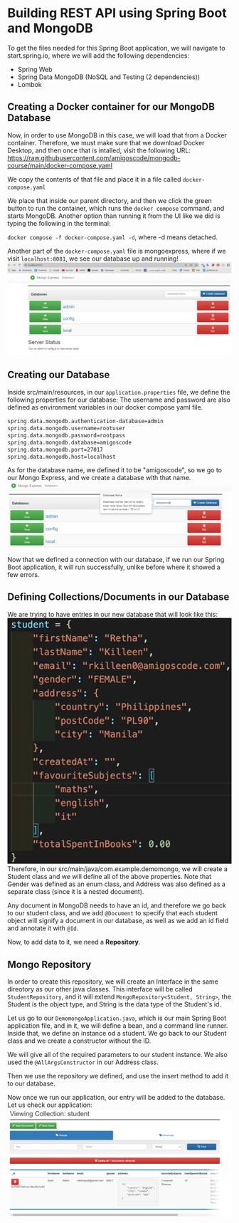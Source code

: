 # Building REST API using Spring Boot and MongoDB

To get the files needed for this Spring Boot application, we will navigate to start.spring.io, where we will add the following dependencies:
- Spring Web
- Spring Data MongoDB (NoSQL and Testing (2 dependencies))
- Lombok


## Creating a Docker container for our MongoDB Database
Now, in order to use MongoDB in this case, we will load that from a Docker container.
Therefore, we must make sure that we download Docker Desktop, and then once that is intalled,
visit the following URL: https://raw.githubusercontent.com/amigoscode/mongodb-course/main/docker-compose.yaml

We copy the contents of that file and place it in a file called `docker-compose.yaml`

We place that inside our parent directory, and then we click the green button to run the container, which runs the `docker compose` command,
and starts MongoDB. Another option than running it from the UI like we did is typing the following in the terminal:

`docker compose -f docker-compose.yaml -d`, where -d means detached.

Another part of the `docker-compose.yaml` file is mongoexpress, where if we visit `localhost:8081`, we see our database up and running!
![Mongo Express](readmeimages/mongoexpress.png)

## Creating our Database
Inside src/main/resources, in our `application.properties` file,
we define the following properties for our database:
The username and password are also defined as environment variables in our docker compose yaml file.

```
spring.data.mongodb.authentication-database=admin
spring.data.mongodb.username=rootuser
spring.data.mongodb.password=rootpass
spring.data.mongodb.database=amigoscode
spring.data.mongodb.port=27017
spring.data.mongodb.host=localhost
```
As for the database name, we defined it to be "amigoscode", so we go to our Mongo Express, and we create a database with that name.
![Creating DB in Mongo Express](readmeimages/creatingdb.png)

Now that we defined a connection with our database, if we run our Spring Boot application, it will run successfully, unlike before where it showed a few errors.

## Defining Collections/Documents in our Database
We are trying to have entries in our new database that will look like this:
![Sample Student Entry](readmeimages/samplestudent.png)
Therefore, in our src/main/java/com.example.demomongo, we will create a Student class and we will define all of the above properties.
Note that Gender was defined as an enum class, and Address was also defined as a separate class (since it is a nested document).

Any document in MongoDB needs to have an id, and therefore we go back to our student class,
and we add `@Document` to specify that each student object will signify a document in our database, as well as we add an id field and annotate it with `@Id`.

Now, to add data to it, we need a **Repository**.

## Mongo Repository
In order to create this repository, we will create an Interface in the same direotory as our other java classes.
This interface will be called `StudentRepository`, and it will extend `MongoRepository<Student, String>`, the Student is the object type, and
String is the data type of the Student's id.

Let us go to our `DemomongoApplication.java`, which is our main Spring Boot application file, and in it,
we will define a bean, and a command line runner. Inside that, we define an instance od a student. We go back to our Student class
and we create a constructor without the ID.

We will give all of the required parameters to our student instance. We also used the `@AllArgsConstructor` in our Address class.

Then we use the repository we defined, and use the insert method to add it to our database.

Now once we run our application, our entry will be added to the database. Let us check our application:
![Student Entry in DB](readmeimages/studentcollection.png)







